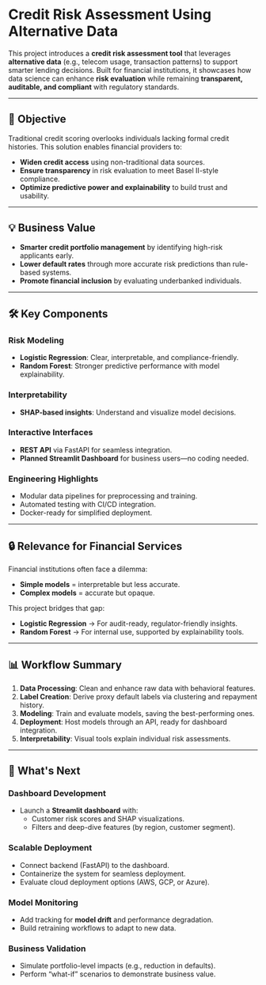 # Credit Risk Assessment Using Alternative Data

This project introduces a **credit risk assessment tool** that leverages **alternative data** (e.g., telecom usage, transaction patterns) to support smarter lending decisions. Built for financial institutions, it showcases how data science can enhance **risk evaluation** while remaining **transparent, auditable, and compliant** with regulatory standards.

---

## 🎯 Objective

Traditional credit scoring overlooks individuals lacking formal credit histories. This solution enables financial providers to:

- **Widen credit access** using non-traditional data sources.  
- **Ensure transparency** in risk evaluation to meet Basel II-style compliance.  
- **Optimize predictive power and explainability** to build trust and usability.  

---

## 💡 Business Value

- **Smarter credit portfolio management** by identifying high-risk applicants early.  
- **Lower default rates** through more accurate risk predictions than rule-based systems.  
- **Promote financial inclusion** by evaluating underbanked individuals.  

---

## 🛠️ Key Components

### Risk Modeling

- **Logistic Regression**: Clear, interpretable, and compliance-friendly.  
- **Random Forest**: Stronger predictive performance with model explainability.  

### Interpretability

- **SHAP-based insights**: Understand and visualize model decisions.  

### Interactive Interfaces

- **REST API** via FastAPI for seamless integration.  
- **Planned Streamlit Dashboard** for business users—no coding needed.  

### Engineering Highlights

- Modular data pipelines for preprocessing and training.  
- Automated testing with CI/CD integration.  
- Docker-ready for simplified deployment.  

---

## 🔒 Relevance for Financial Services

Financial institutions often face a dilemma:

- **Simple models** = interpretable but less accurate.  
- **Complex models** = accurate but opaque.  

This project bridges that gap:

- **Logistic Regression** → For audit-ready, regulator-friendly insights.  
- **Random Forest** → For internal use, supported by explainability tools.  

---

## 📊 Workflow Summary

1. **Data Processing**: Clean and enhance raw data with behavioral features.  
2. **Label Creation**: Derive proxy default labels via clustering and repayment history.  
3. **Modeling**: Train and evaluate models, saving the best-performing ones.  
4. **Deployment**: Host models through an API, ready for dashboard integration.  
5. **Interpretability**: Visual tools explain individual risk assessments.  

---

## 🚀 What's Next

### Dashboard Development

- Launch a **Streamlit dashboard** with:  
  - Customer risk scores and SHAP visualizations.  
  - Filters and deep-dive features (by region, customer segment).  

### Scalable Deployment

- Connect backend (FastAPI) to the dashboard.  
- Containerize the system for seamless deployment.  
- Evaluate cloud deployment options (AWS, GCP, or Azure).  

### Model Monitoring

- Add tracking for **model drift** and performance degradation.  
- Build retraining workflows to adapt to new data.  

### Business Validation

- Simulate portfolio-level impacts (e.g., reduction in defaults).  
- Perform “what-if” scenarios to demonstrate business value.  

